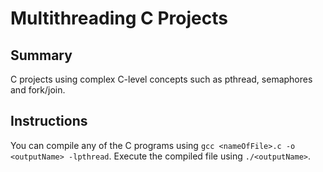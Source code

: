 # Multithreading C Projects 

## Summary
C projects using complex C-level concepts such as pthread, semaphores and fork/join.

## Instructions
You can compile any of the C programs using `gcc <nameOfFile>.c -o <outputName> -lpthread`. Execute the compiled file using `./<outputName>`.
